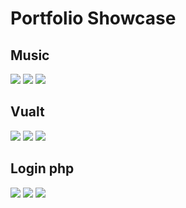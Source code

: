 # Portfolio Showcase

## Music
![](https://media.discordapp.net/attachments/484801932528189461/585430482016272394/unknown.png?width=1192&height=671)
![](https://media.discordapp.net/attachments/484801932528189461/585430564983799810/unknown.png?width=1192&height=671)
![](https://media.discordapp.net/attachments/484801932528189461/585431519154143245/unknown.png?width=1192&height=671)
## Vualt
![](https://media.discordapp.net/attachments/484801932528189461/585431941478612993/unknown.png?width=1192&height=671)
![](https://cdn.discordapp.com/attachments/484801932528189461/585432001134460929/unknown.png?width=1192&height=671)
![](https://media.discordapp.net/attachments/484801932528189461/585432111050260482/unknown.png?width=1192&height=671)
## Login php
![](https://media.discordapp.net/attachments/484801932528189461/585432527809019913/unknown.png?width=1192&height=671)
![](https://media.discordapp.net/attachments/484801932528189461/585432586575413248/unknown.png?width=1192&height=671)
![](https://media.discordapp.net/attachments/484801932528189461/585432628170326016/unknown.png?width=1192&height=671)
##
